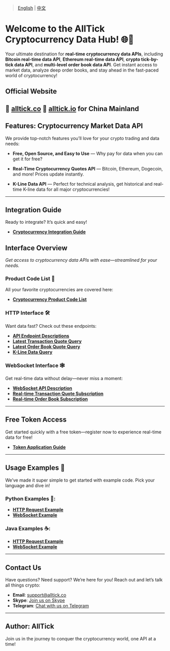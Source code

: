 > [English](./README.md) | [中文](./README_cn.md)

# Welcome to the AllTick Cryptocurrency Data Hub! 🌐💸

Your ultimate destination for **real-time cryptocurrency data APIs**, including **Bitcoin real-time data API**, **Ethereum real-time data API**, **crypto tick-by-tick data API**, and **multi-level order book data API**. Get instant access to market data, analyze deep order books, and stay ahead in the fast-paced world of cryptocurrency!

## Official Website
🚀 [alltick.co](https://alltick.co)
🚀 [alltick.io](https://alltick.io) for China Mainland
---

## Features: Cryptocurrency Market Data API

We provide top-notch features you’ll love for your crypto trading and data needs:

- **Free, Open Source, and Easy to Use** — Why pay for data when you can get it for free?

- **Real-Time Cryptocurrency Quotes API** — Bitcoin, Ethereum, Dogecoin, and more! Prices update instantly.

- **K-Line Data API** — Perfect for technical analysis, get historical and real-time K-line data for all major cryptocurrencies!

---

## Integration Guide

Ready to integrate? It’s quick and easy!
- **[Cryptocurrency Integration Guide](./access_guide.md)**

## Interface Overview
*Get access to cryptocurrency data APIs with ease—streamlined for your needs.*

### Product Code List 🍷
All your favorite cryptocurrencies are covered here:
- **[Cryptocurrency Product Code List](./product_code_list_cryptocurrency.md)**

### HTTP Interface 🛠️
Want data fast? Check out these endpoints:
- **[API Endpoint Descriptions](./http_interface/api_address_description.md)**
- **[Latest Transaction Quote Query](./http_interface/latest_transaction_price_query.md)**
- **[Latest Order Book Quote Query](./http_interface/latest_order_book_price_query.md)**
- **[K-Line Data Query](./http_interface/kline_query.md)**

### WebSocket Interface 🕸️
Get real-time data without delay—never miss a moment:
- **[WebSocket API Description](./websocket_interface/api_address_description.md)**
- **[Real-time Transaction Quote Subscription](./websocket_interface/realtime_transaction_quote_subscription.md)**
- **[Real-time Order Book Subscription](./websocket_interface/realtime_order_book_quote_subscription.md)**

---

## Free Token Access
Get started quickly with a free token—register now to experience real-time data for free!  
- **[Token Application Guide](./token_application.md)**

---

## Usage Examples 🎉
We’ve made it super simple to get started with example code. Pick your language and dive in!

### Python Examples 🐍:
- **[HTTP Request Example](./Examples/Python/http_python_example.py)**
- **[WebSocket Example](./Examples/Python/websocket_python_example.py)**

### Java Examples ☕:
- **[HTTP Request Example](./Examples/Java/HttpJavaExample.java)**
- **[WebSocket Example](./Examples/Java/WebSocketJavaExample.java)**

---

## Contact Us
Have questions? Need support? We’re here for you! Reach out and let’s talk all things crypto:
- **Email**: support@alltick.co
- **Skype**: [Join us on Skype](https://join.skype.com/invite/xokTc695huNu)
- **Telegram**: [Chat with us on Telegram](https://t.me/alltick001)

--- 

## Author: AllTick
Join us in the journey to conquer the cryptocurrency world, one API at a time!
